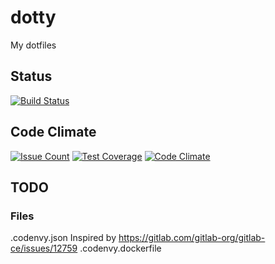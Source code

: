# dotty

My dotfiles

## Status

[![Build Status](https://travis-ci.org/iladin/dotty.png)](https://travis-ci.org/iladin/dotty)

## Code Climate

[![Issue Count](https://codeclimate.com/github/iladin/dotty/badges/issue_count.svg)](https://codeclimate.com/github/iladin/dotty)
[![Test Coverage](https://codeclimate.com/github/iladin/dotty/badges/coverage.svg)](https://codeclimate.com/github/iladin/dotty/coverage)
[![Code Climate](https://codeclimate.com/github/iladin/dotty/badges/gpa.svg)](https://codeclimate.com/github/iladin/dotty)

## TODO


### Files

.codenvy.json  Inspired by <https://gitlab.com/gitlab-org/gitlab-ce/issues/12759>
.codenvy.dockerfile
